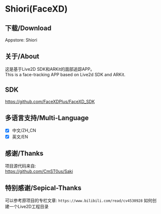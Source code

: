 # Shiori(FaceXD)

## 下载/Download
Appstore: Shiori

## 关于/About
这是基于Live2D SDK和ARKit的面部追踪APP。  
This is a face-tracking APP based on Live2d SDK and ARKit.  

## SDK
https://github.com/FaceXDPlus/FaceXD_SDK

## 多语言支持/Multi-Language
- [x] 中文/ZH_CN
- [x] 英文/EN

## 感谢/Thanks
项目源代码来自:  
https://github.com/CmST0us/Saki

## 特别感谢/Sepical-Thanks

可以参考原项目的专栏文章:
`https://www.bilibili.com/read/cv4530928`
如何创建一个Live2D工程目录
